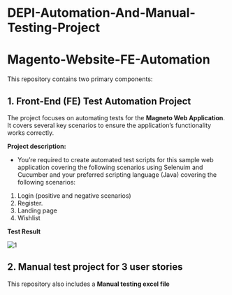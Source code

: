 # DEPI-Automation-And-Manual-Testing-Project
# Magento-Website-FE-Automation

This repository contains two primary components:

## 1. Front-End (FE) Test Automation Project
The project focuses on automating tests for the **Magneto Web Application**. It covers several key scenarios to ensure the application’s functionality works correctly.

**Project description:**
- You’re required to create automated test scripts for this sample web application covering the following scenarios using Selenuim and Cucumber and your preferred scripting language (Java) covering the following scenarios: 
1. Login (positive and negative scenarios) 
2. Register. 
3. Landing page
4. Wishlist

**Test Result**

![1](https://github.com/user-attachments/assets/c7913b8d-c751-4141-a09f-b19188e4fe42)


## 2. Manual test project for 3 user stories
This repository also includes a **Manual testing excel file** 




